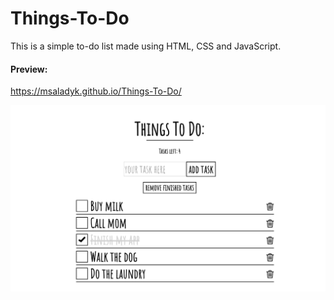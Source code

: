 # Things-To-Do
This is a simple to-do list made using HTML, CSS and JavaScript.

#### Preview:
https://msaladyk.github.io/Things-To-Do/

![alt text](https://github.com/msaladyk/Things-To-Do/blob/master/images/screenshot.jpg)
